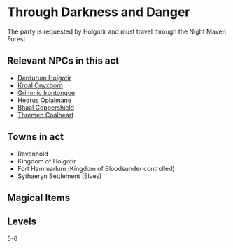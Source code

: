 # Through Darkness and Danger
The party is requested by Holgotir and must travel through the Night Maven Forest

## Relevant NPCs in this act

- [Derdurum Holgotir](../npcs/derdurum-holgotir.md)
- [Kroal Onyxborn](../npcs/kroal-onyxborn.md)
- [Grimmic Irontongue](../npcs/grimmic-irontongue.md)
- [Hedrus Oplalmane](../npcs/hedrus-oplamane.md)
- [Bhaal Coppershield](../npcs/bhaal-coppershield.md)
- [Thremen Coalheart](../npcs/thremen-coalheart.md)

## Towns in act

- Ravenhold
- Kingdom of Holgotir
- Fort Hammarlum (Kingdom of Bloodsunder controlled)
- Sythaeryn Settlement (Elves)

## Magical Items

## Levels
5-6